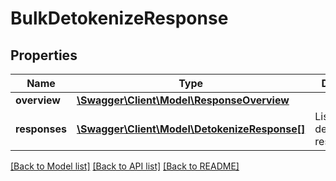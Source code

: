 # BulkDetokenizeResponse

## Properties
Name | Type | Description | Notes
------------ | ------------- | ------------- | -------------
**overview** | [**\Swagger\Client\Model\ResponseOverview**](ResponseOverview.md) |  | [optional] 
**responses** | [**\Swagger\Client\Model\DetokenizeResponse[]**](DetokenizeResponse.md) | List of detokenization responses. | [optional] 

[[Back to Model list]](../../README.md#documentation-for-models) [[Back to API list]](../../README.md#documentation-for-api-endpoints) [[Back to README]](../../README.md)

